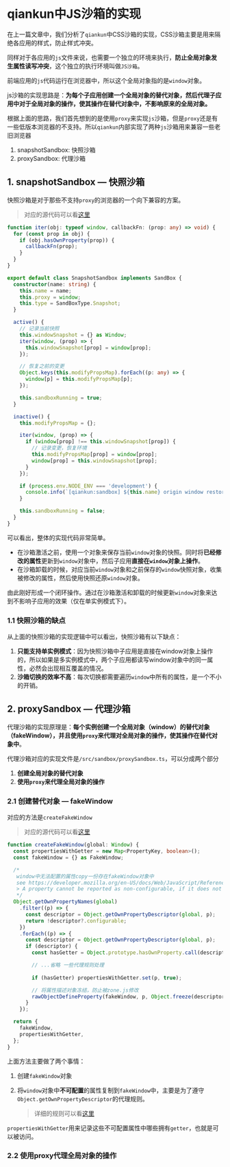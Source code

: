 # qiankun中JS沙箱的实现

在上一篇文章中，我们分析了`qiankun`中CSS沙箱的实现，CSS沙箱主要是用来隔绝各应用的样式，防止样式冲突。

同样对于各应用的`js`文件来说，也需要一个独立的环境来执行，**防止全局对象发生属性读写冲突**，这个独立的执行环境叫做`JS沙箱`。

前端应用的`js`代码运行在浏览器中，所以这个全局对象指的是`window`对象。

js沙箱的实现思路是：**为每个子应用创建一个全局对象的替代对象，然后代理子应用中对于全局对象的操作，使其操作在替代对象中，不影响原来的全局对象。**

根据上面的思路，我们首先想到的是使用`proxy`来实现`js`沙箱，但是`proxy`还是有一些低版本浏览器的不支持。所以`qiankun`内部实现了两种`js`沙箱用来兼容一些老旧浏览器

1. snapshotSandbox: 快照沙箱
2. proxySandbox: 代理沙箱



## 1. snapshotSandbox — 快照沙箱

快照沙箱是对于那些不支持`proxy`的浏览器的一个向下兼容的方案。

> 对应的源代码可以看[这里](https://github.com/careyke/qiankun/blob/58253a35b30e5534dc1b62ef5181901cc814ee17/src/sandbox/snapshotSandbox.ts#L20)

```typescript
function iter(obj: typeof window, callbackFn: (prop: any) => void) {
  for (const prop in obj) {
    if (obj.hasOwnProperty(prop)) {
      callbackFn(prop);
    }
  }
}

export default class SnapshotSandbox implements SandBox {
  constructor(name: string) {
    this.name = name;
    this.proxy = window;
    this.type = SandBoxType.Snapshot;
  }

  active() {
    // 记录当前快照
    this.windowSnapshot = {} as Window;
    iter(window, (prop) => {
      this.windowSnapshot[prop] = window[prop];
    });

    // 恢复之前的变更
    Object.keys(this.modifyPropsMap).forEach((p: any) => {
      window[p] = this.modifyPropsMap[p];
    });

    this.sandboxRunning = true;
  }

  inactive() {
    this.modifyPropsMap = {};

    iter(window, (prop) => {
      if (window[prop] !== this.windowSnapshot[prop]) {
        // 记录变更，恢复环境
        this.modifyPropsMap[prop] = window[prop];
        window[prop] = this.windowSnapshot[prop];
      }
    });

    if (process.env.NODE_ENV === 'development') {
      console.info(`[qiankun:sandbox] ${this.name} origin window restore...`, Object.keys(this.modifyPropsMap));
    }

    this.sandboxRunning = false;
  }
}
```

可以看出，整体的实现代码非常简单。

- 在沙箱激活之前，使用一个对象来保存当前`window`对象的快照。同时将**已经修改的属性**更新到`window`对象中，然后子应用**直接在`window`对象上操作**。
- 在沙箱卸载的时候，对应当前`window`对象和之前保存的`window`快照对象，收集被修改的属性，然后使用快照还原`window`对象。

由此刚好形成一个闭环操作。通过在沙箱激活和卸载的时候更新`window`对象来达到不影响子应用的效果（仅在单实例模式下）。



### 1.1 快照沙箱的缺点

从上面的快照沙箱的实现逻辑中可以看出，快照沙箱有以下缺点：

1. **只能支持单实例模式**：因为快照沙箱中子应用是直接在window对象上操作的，所以如果是多实例模式中，两个子应用都读写window对象中的同一属性，必然会出现相互覆盖的情况。
2. **沙箱切换的效率不高**：每次切换都需要遍历`window`中所有的属性，是一个不小的开销。



## 2. proxySandbox — 代理沙箱

代理沙箱的实现原理是：**每个实例创建一个全局对象（window）的替代对象（fakeWindow），并且使用`proxy`来代理对全局对象的操作，使其操作在替代对象中**。

代理沙箱对应的实现文件是`/src/sandbox/proxySandbox.ts`，可以分成两个部分

1. **创建全局对象的替代对象**
2. **使用`proxy`来代理全局对象的操作**



### 2.1 创建替代对象 — fakeWindow

对应的方法是`createFakeWindow`

> 对应的源代码可以看[这里](https://github.com/careyke/qiankun/blob/58253a35b30e5534dc1b62ef5181901cc814ee17/src/sandbox/proxySandbox.ts#L64)

```typescript
function createFakeWindow(global: Window) {
  const propertiesWithGetter = new Map<PropertyKey, boolean>();
  const fakeWindow = {} as FakeWindow;

  /*
   window中无法配置的属性copy一份存在fakeWindow对象中
   see https://developer.mozilla.org/en-US/docs/Web/JavaScript/Reference/Global_Objects/Proxy/handler/getOwnPropertyDescriptor
   > A property cannot be reported as non-configurable, if it does not exists as an own property of the target object or if it exists as a configurable own property of the target object.
   */
  Object.getOwnPropertyNames(global)
    .filter((p) => {
      const descriptor = Object.getOwnPropertyDescriptor(global, p);
      return !descriptor?.configurable;
    })
    .forEach((p) => {
      const descriptor = Object.getOwnPropertyDescriptor(global, p);
      if (descriptor) {
        const hasGetter = Object.prototype.hasOwnProperty.call(descriptor, 'get');

        // ...省略 一些代理规则处理
        
        if (hasGetter) propertiesWithGetter.set(p, true);

        // 将属性描述对象冻结，防止被zone.js修改
        rawObjectDefineProperty(fakeWindow, p, Object.freeze(descriptor));
      }
    });

  return {
    fakeWindow,
    propertiesWithGetter,
  };
}
```

上面方法主要做了两个事情：

1. 创建`fakeWindow`对象

2. 将`window`对象中**不可配置**的属性复制到`fakeWindow`中，主要是为了遵守`Object.getOwnPropertyDescriptor`的代理规则。

   > 详细的规则可以看[这里](https://developer.mozilla.org/zh-CN/docs/Web/JavaScript/Reference/Global_Objects/Proxy/Proxy/getOwnPropertyDescriptor)

`propertiesWithGetter`用来记录这些不可配置属性中哪些拥有`getter`，也就是可以被访问。





### 2.2 使用proxy代理全局对象的操作

